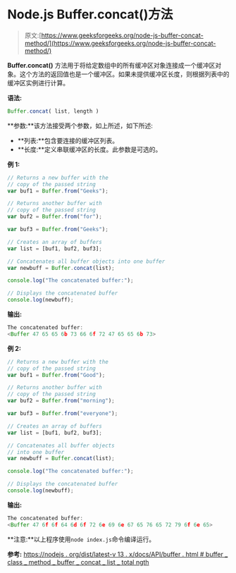# Node.js Buffer.concat()方法

> 原文:[https://www.geeksforgeeks.org/node-js-buffer-concat-method/](https://www.geeksforgeeks.org/node-js-buffer-concat-method/)

**Buffer.concat()** 方法用于将给定数组中的所有缓冲区对象连接成一个缓冲区对象。这个方法的返回值也是一个缓冲区。如果未提供缓冲区长度，则根据列表中的缓冲区实例进行计算。

**语法:**

```js
Buffer.concat( list, length )
```

**参数:**该方法接受两个参数，如上所述，如下所述:

*   **列表:**包含要连接的缓冲区列表。
*   **长度:**定义串联缓冲区的长度。此参数是可选的。

**例 1:**

```js
// Returns a new buffer with the
// copy of the passed string
var buf1 = Buffer.from("Geeks");

// Returns another buffer with
// copy of the passed string
var buf2 = Buffer.from("for");

var buf3 = Buffer.from("Geeks");

// Creates an array of buffers
var list = [buf1, buf2, buf3];

// Concatenates all buffer objects into one buffer
var newbuff = Buffer.concat(list);

console.log("The concatenated buffer:");

// Displays the concatenated buffer
console.log(newbuff); 
```

**输出:**

```js
The concatenated buffer:
<Buffer 47 65 65 6b 73 66 6f 72 47 65 65 6b 73>
```

**例 2:**

```js
// Returns a new buffer with the
// copy of the passed string
var buf1 = Buffer.from("Good");

// Returns another buffer with
// copy of the passed string
var buf2 = Buffer.from("morning");

var buf3 = Buffer.from("everyone");

// Creates an array of buffers
var list = [buf1, buf2, buf3];

// Concatenates all buffer objects
// into one buffer
var newbuff = Buffer.concat(list);

console.log("The concatenated buffer:");

// Displays the concatenated buffer
console.log(newbuff); 
```

**输出:**

```js
The concatenated buffer:
<Buffer 47 6f 6f 64 6d 6f 72 6e 69 6e 67 65 76 65 72 79 6f 6e 65>

```

**注意:**以上程序使用`node index.js`命令编译运行。

**参考:**
[https://nodejs . org/dist/latest-v 13 . x/docs/API/buffer . html # buffer _ class _ method _ buffer _ concat _ list _ total ngth](https://nodejs.org/dist/latest-v13.x/docs/api/buffer.html#buffer_class_method_buffer_concat_list_totallength)
